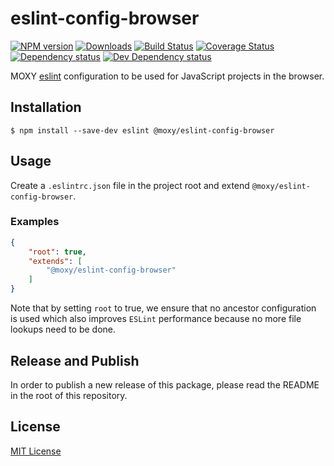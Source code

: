 # eslint-config-browser

[![NPM version][npm-image]][npm-url] [![Downloads][downloads-image]][npm-url] [![Build Status][travis-image]][travis-url] [![Coverage Status][codecov-image]][codecov-url] [![Dependency status][david-dm-image]][david-dm-url] [![Dev Dependency status][david-dm-dev-image]][david-dm-dev-url]

[npm-url]:https://npmjs.org/package/@moxy/eslint-config-browser
[npm-image]:https://img.shields.io/npm/v/@moxy/eslint-config-browser.svg
[downloads-image]:https://img.shields.io/npm/dm/@moxy/eslint-config-browser.svg
[travis-url]:https://travis-ci.org/moxystudio/eslint-config-browser
[travis-image]:https://img.shields.io/travis/moxystudio/eslint-config-browser/master.svg
[codecov-url]:https://codecov.io/gh/moxystudio/eslint-config-browser
[codecov-image]:https://img.shields.io/codecov/c/github/moxystudio/eslint-config-browser/master.svg
[david-dm-url]:https://david-dm.org/moxystudio/eslint-config-browser
[david-dm-image]:https://img.shields.io/david/moxystudio/eslint-config-browser.svg
[david-dm-dev-url]:https://david-dm.org/moxystudio/eslint-config-browser?type=dev
[david-dm-dev-image]:https://img.shields.io/david/dev/moxystudio/eslint-config-browser.svg

MOXY [eslint](http://eslint.org/) configuration to be used for JavaScript projects in the browser.


## Installation

`$ npm install --save-dev eslint @moxy/eslint-config-browser`

## Usage

Create a `.eslintrc.json` file in the project root and extend `@moxy/eslint-config-browser`.

### Examples

```json
{
    "root": true,
    "extends": [
        "@moxy/eslint-config-browser"
    ]
}
```

Note that by setting `root` to true, we ensure that no ancestor configuration is used which also improves `ESLint` performance because no more file lookups need to be done.

## Release and Publish

In order to publish a new release of this package, please read the README in the root of this repository.


## License

[MIT License](http://opensource.org/licenses/MIT)
